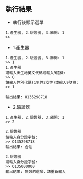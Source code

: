 ## 執行結果

* 執行後顯示選單
```
1.產生器, 2.驗證器, 3.離開: 1
>>
```

* 1.產生器
```
1.產生器, 2.驗證器, 3.離開: 1
>> 1
1.產生器
請輸入出生地英文代碼或輸入9隨機: 
>> O
請輸入性別代碼(1男性2女性)或輸入9隨機:
>> 1

輸出結果: O135298718
```

* 2.驗證器
```
1.產生器, 2.驗證器, 3.離開: 1
>> 2

2.驗證器
請輸入身分證字號: 
>> O135298718
輸出結果: 合法

2.驗證器
請輸入身分證字號: 
>> O135000000
輸出結果: 無效的選項，請重新輸入
```
